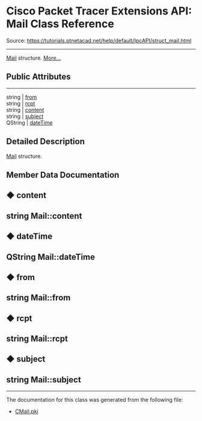 # Cisco Packet Tracer Extensions API: Mail Class Reference

Source: https://tutorials.ptnetacad.net/help/default/IpcAPI/struct_mail.html

---

[Mail](struct_mail.html "Mail structure.") structure. [More...](struct_mail.html#details)

##  Public Attributes  
  
---  
string | [from](struct_mail.html#aee6a25575f7f3f99ff60d82cf38d4ae0)  
string | [rcpt](struct_mail.html#af07daa74559c6eb8f3c4e778abf1e320)  
string | [content](struct_mail.html#a21832bacfd153751d28cfe529fb8fcbc)  
string | [subject](struct_mail.html#a1b9de32324d4a4050f25ff7e8bc93f4e)  
QString | [dateTime](struct_mail.html#afffdb0f6fc7655be0cdc66f3646f2462)  
  
## Detailed Description

[Mail](struct_mail.html "Mail structure.") structure. 

## Member Data Documentation

## ◆ content

string Mail::content  
---  
  
## ◆ dateTime

QString Mail::dateTime  
---  
  
## ◆ from

string Mail::from  
---  
  
## ◆ rcpt

string Mail::rcpt  
---  
  
## ◆ subject

string Mail::subject  
---  
  
* * *

The documentation for this class was generated from the following file:

  * [CMail.pki](_c_mail_8pki.html)


